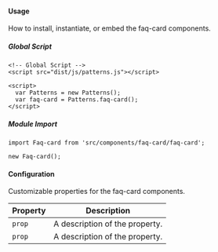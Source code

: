 #### Usage

How to install, instantiate, or embed the faq-card components.

##### Global Script

    <!-- Global Script -->
    <script src="dist/js/patterns.js"></script>

    <script>
      var Patterns = new Patterns();
      var faq-card = Patterns.faq-card();
    </script>

##### Module Import

    import Faq-card from 'src/components/faq-card/faq-card';

    new Faq-card();

#### Configuration

Customizable properties for the faq-card components.

Property | Description
---------|-
`prop`   | A description of the property.
`prop`   | A description of the property.
